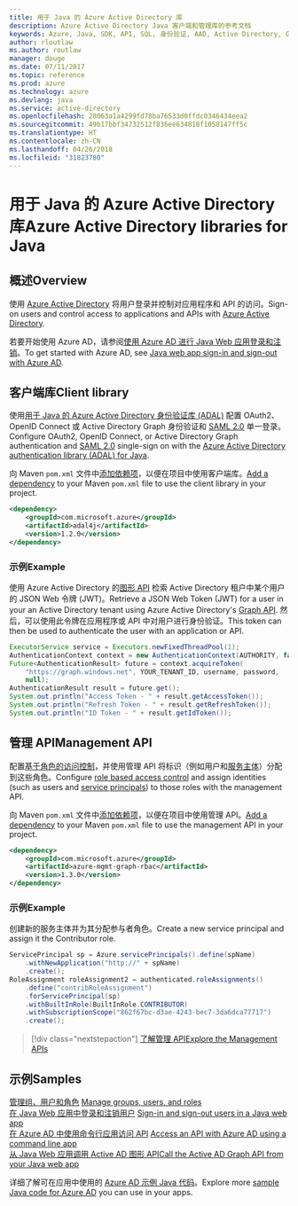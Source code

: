 ```yaml
---
title: 用于 Java 的 Azure Active Directory 库
description: Azure Active Directory Java 客户端和管理库的参考文档
keywords: Azure, Java, SDK, API, SQL, 身份验证, AAD, Active Directory, Graph, OAuth 2.0
author: rloutlaw
ms.author: routlaw
manager: douge
ms.date: 07/11/2017
ms.topic: reference
ms.prod: azure
ms.technology: azure
ms.devlang: java
ms.service: active-directory
ms.openlocfilehash: 28063a1a4299fd78ba76533d0ffdc0346434eea2
ms.sourcegitcommit: 49b17bbf34732512f836ee634818f1058147ff5c
ms.translationtype: HT
ms.contentlocale: zh-CN
ms.lasthandoff: 04/26/2018
ms.locfileid: "31823780"
---
```

# <a name="azure-active-directory-libraries-for-java"></a><span data-ttu-id="403e6-104">用于 Java 的 Azure Active Directory 库</span><span class="sxs-lookup"><span data-stu-id="403e6-104">Azure Active Directory libraries for Java</span></span>

## <a name="overview"></a><span data-ttu-id="403e6-105">概述</span><span class="sxs-lookup"><span data-stu-id="403e6-105">Overview</span></span>

<span data-ttu-id="403e6-106">使用 [Azure Active Directory](/azure/active-directory/active-directory-whatis) 将用户登录并控制对应用程序和 API 的访问。</span><span class="sxs-lookup"><span data-stu-id="403e6-106">Sign-on users and control access to applications and APIs with [Azure Active Directory](/azure/active-directory/active-directory-whatis).</span></span>

<span data-ttu-id="403e6-107">若要开始使用 Azure AD，请参阅[使用 Azure AD 进行 Java Web 应用登录和注销](/azure/active-directory/develop/active-directory-devquickstarts-webapp-java)。</span><span class="sxs-lookup"><span data-stu-id="403e6-107">To get started with Azure AD, see [Java web app sign-in and sign-out with Azure AD](/azure/active-directory/develop/active-directory-devquickstarts-webapp-java).</span></span>

## <a name="client-library"></a><span data-ttu-id="403e6-108">客户端库</span><span class="sxs-lookup"><span data-stu-id="403e6-108">Client library</span></span>

<span data-ttu-id="403e6-109">使用[用于 Java 的 Azure Active Directory 身份验证库 (ADAL)](https://github.com/AzureAD/azure-activedirectory-library-for-java) 配置 OAuth2、OpenID Connect 或 Active Directory Graph 身份验证和 [SAML 2.0](https://docs.microsoft.com/azure/active-directory/develop/active-directory-saml-protocol-reference) 单一登录。</span><span class="sxs-lookup"><span data-stu-id="403e6-109">Configure OAuth2, OpenID Connect, or Active Directory Graph authentication and [SAML 2.0](https://docs.microsoft.com/azure/active-directory/develop/active-directory-saml-protocol-reference) single-sign on with the [Azure Active Directory authentication library (ADAL) for Java](https://github.com/AzureAD/azure-activedirectory-library-for-java).</span></span>

<span data-ttu-id="403e6-110">向 Maven `pom.xml` 文件中[添加依赖项](https://maven.apache.org/guides/getting-started/index.html#How_do_I_use_external_dependencies)，以便在项目中使用客户端库。</span><span class="sxs-lookup"><span data-stu-id="403e6-110">[Add a dependency](https://maven.apache.org/guides/getting-started/index.html#How_do_I_use_external_dependencies) to your Maven `pom.xml` file to use the client library in your project.</span></span>

```XML
<dependency>
    <groupId>com.microsoft.azure</groupId>
    <artifactId>adal4j</artifactId>
    <version>1.2.0</version>
</dependency>
```   

### <a name="example"></a><span data-ttu-id="403e6-111">示例</span><span class="sxs-lookup"><span data-stu-id="403e6-111">Example</span></span>

<span data-ttu-id="403e6-112">使用 Azure Active Directory 的[图形 API](https://docs.microsoft.com/azure/active-directory/develop/active-directory-graph-api) 检索 Active Directory 租户中某个用户的 JSON Web 令牌 (JWT)。</span><span class="sxs-lookup"><span data-stu-id="403e6-112">Retrieve a JSON Web Token (JWT) for a user in your an Active Directory tenant using Azure Active Directory's [Graph API](https://docs.microsoft.com/azure/active-directory/develop/active-directory-graph-api).</span></span> <span data-ttu-id="403e6-113">然后，可以使用此令牌在应用程序或 API 中对用户进行身份验证。</span><span class="sxs-lookup"><span data-stu-id="403e6-113">This token can then be used to authenticate the user with an application or API.</span></span>

```java
ExecutorService service = Executors.newFixedThreadPool(1);
AuthenticationContext context = new AuthenticationContext(AUTHORITY, false, service);
Future<AuthenticationResult> future = context.acquireToken(
    "https://graph.windows.net", YOUR_TENANT_ID, username, password,
    null);
AuthenticationResult result = future.get();
System.out.println("Access Token - " + result.getAccessToken());
System.out.println("Refresh Token - " + result.getRefreshToken());
System.out.println("ID Token - " + result.getIdToken());
```

## <a name="management-api"></a><span data-ttu-id="403e6-114">管理 API</span><span class="sxs-lookup"><span data-stu-id="403e6-114">Management API</span></span>

<span data-ttu-id="403e6-115">配置[基于角色的访问控制](/azure/active-directory/role-based-access-control-what-is)，并使用管理 API 将标识（例如用户和[服务主体](https://docs.microsoft.com/azure/active-directory/develop/active-directory-application-objects)）分配到这些角色。</span><span class="sxs-lookup"><span data-stu-id="403e6-115">Configure [role based access control](/azure/active-directory/role-based-access-control-what-is) and assign identities (such as users and [service principals](https://docs.microsoft.com/azure/active-directory/develop/active-directory-application-objects)) to those roles with the management API.</span></span> 

<span data-ttu-id="403e6-116">向 Maven `pom.xml` 文件中[添加依赖项](https://maven.apache.org/guides/getting-started/index.html#How_do_I_use_external_dependencies)，以便在项目中使用管理 API。</span><span class="sxs-lookup"><span data-stu-id="403e6-116">[Add a dependency](https://maven.apache.org/guides/getting-started/index.html#How_do_I_use_external_dependencies) to your Maven `pom.xml` file to use the management API in your project.</span></span>

```XML
<dependency>
    <groupId>com.microsoft.azure</groupId>
    <artifactId>azure-mgmt-graph-rbac</artifactId>
    <version>1.3.0</version>
</dependency>
```

### <a name="example"></a><span data-ttu-id="403e6-117">示例</span><span class="sxs-lookup"><span data-stu-id="403e6-117">Example</span></span> 

<span data-ttu-id="403e6-118">创建新的服务主体并为其分配参与者角色。</span><span class="sxs-lookup"><span data-stu-id="403e6-118">Create a new service principal and assign it the Contributor role.</span></span>

```java
ServicePrincipal sp = Azure.servicePrincipals().define(spName)
    .withNewApplication("http://" + spName)
    .create();
RoleAssignment roleAssignment2 = authenticated.roleAssignments()
    .define("contribRoleAssignment")
    .forServicePrincipal(sp)
    .withBuiltInRole(BuiltInRole.CONTRIBUTOR)
    .withSubscriptionScope("862f67bc-d3ae-4243-bec7-3da6dca77717")
    .create();
```

> [!div class="nextstepaction"]
> [<span data-ttu-id="403e6-119">了解管理 API</span><span class="sxs-lookup"><span data-stu-id="403e6-119">Explore the Management APIs</span></span>](/java/api/overview/azure/activedirectory/management)


## <a name="samples"></a><span data-ttu-id="403e6-120">示例</span><span class="sxs-lookup"><span data-stu-id="403e6-120">Samples</span></span>

<span data-ttu-id="403e6-121">[管理组、用户和角色](https://github.com/Azure-Samples/aad-java-browse-graph-and-manage-roles)  </span><span class="sxs-lookup"><span data-stu-id="403e6-121">[Manage groups, users, and roles](https://github.com/Azure-Samples/aad-java-browse-graph-and-manage-roles)  </span></span>  
<span data-ttu-id="403e6-122">[在 Java Web 应用中登录和注销用户](https://github.com/Azure-Samples/active-directory-java-webapp-openidconnect)  </span><span class="sxs-lookup"><span data-stu-id="403e6-122">[Sign-in and sign-out users in a Java web app](https://github.com/Azure-Samples/active-directory-java-webapp-openidconnect)  </span></span>  
<span data-ttu-id="403e6-123">[在 Azure AD 中使用命令行应用访问 API](https://github.com/Azure-Samples/active-directory-java-native-headless) </span><span class="sxs-lookup"><span data-stu-id="403e6-123">[Access an API with Azure AD using a command line app](https://github.com/Azure-Samples/active-directory-java-native-headless) </span></span>  
[<span data-ttu-id="403e6-124">从 Java Web 应用调用 Active AD 图形 API</span><span class="sxs-lookup"><span data-stu-id="403e6-124">Call the Active AD Graph API from your Java web app</span></span>](https://github.com/Azure-Samples/active-directory-java-graphapi-web/)  

<span data-ttu-id="403e6-125">详细了解可在应用中使用的 [Azure AD 示例 Java 代码](https://azure.microsoft.com/en-us/resources/samples/?term=active+directory&platform=java)。</span><span class="sxs-lookup"><span data-stu-id="403e6-125">Explore more [sample Java code for Azure AD](https://azure.microsoft.com/en-us/resources/samples/?term=active+directory&platform=java) you can use in your apps.</span></span>
